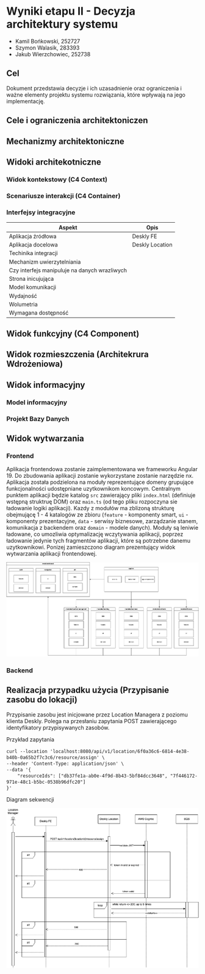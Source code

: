 # Wyniki etapu II - Decyzja architektury systemu

- Kamil Bońkowski, 252727
- Szymon Walasik, 283393
- Jakub Wierzchowiec, 252738

## Cel

Dokument przedstawia decyzje i ich uzasadnienie oraz ograniczenia i ważne elementy projektu systemu rozwiązania, które wpływają na jego implementację.

## Cele i ograniczenia architektoniczen

## Mechanizmy architektoniczne

## Widoki architekotniczne

### Widok kontekstowy (C4 Context)

### Scenariusze interakcji (C4 Container)

### Interfejsy integracyjne

|Aspekt|Opis|
|--------|-----------|
|Aplikacja źródłowa|Deskly FE|
|Aplikacja docelowa|Deskly Location|
|Techinika integracji||
|Mechanizm uwierzytelniania||
|Czy interfejs manipuluje na danych wrazliwych||
|Strona inicujująca||
|Model komunikacji||
|Wydajność||
|Wolumetria||
|Wymagana dostępność||

## Widok funkcyjny (C4 Component)

## Widok rozmieszczenia (Architekrura Wdrożeniowa)

## Widok informacyjny

### Model informacyjny

### Projekt Bazy Danych

## Widok wytwarzania 

### Frontend

Aplikacja frontendowa zostanie zaimplementowana we frameworku Angular 19. Do zbudowania aplikacji zostanie wykorzystane zostanie narzędzie nx. Aplikacja została podzielona na moduły reprezentujące domeny grupujące funkcjonalności udostępniane uzytkownikom koncowym. Centralnym punktem aplikacji będzie katalog `src` zawierający pliki `index.html` (definiuje wstępną struktruę DOM) oraz  `main.ts` (od tego pliku rozpoczyna sie ładowanie logiki aplikacji). Kazdy z modułów ma zblizoną strukturę obejmującę 1 - 4 katalogów ze zbioru (`feature` - komponenty smart, `ui` - komponenty prezentacyjne, `data` - serwisy biznesowe, zarządzanie stanem, komunikacja z backendem oraz `domain` - modele danych). Moduły są leniwie ładowane, co umozliwia optymalizację wczytywania aplikacji, poprzez ładowanie jedynie tych fragmentów aplikacji, które są potrzebne danemu uzytkownikowi. Ponizej zamieszczono diagram prezentujący widok wytwarzania aplikacji frontendowej.

![Widok wytwarzania](./images/fe.png)

### Backend

## Realizacja przypadku użycia (Przypisanie zasobu do lokacji)

Przypisanie zasobu jest inicjowane przez Location Managera z poziomu klienta Deskly. Polega na przesłaniu zapytania POST zawierającego identyfikatory przypisywanych zasobów.

Przykład zapytania
```
curl --location 'localhost:8080/api/v1/location/6f0a36c6-6814-4e38-b40b-0a65b2f7c3c6/resource/assign' \
--header 'Content-Type: application/json' \
--data '{
    "resourceIds": ["db37fe1a-ab0e-4f9d-8b43-5bf84dcc3648", "7f446172-971e-48c1-b5bc-0538b96dfc20"]
}'
```

Diagram sekwencji

![Diagram sekwencji](./images/sequence-diagram.png)